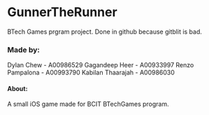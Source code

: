# GunnerTheRunner
BTech Games prgram project. Done in github because gitblit is bad. 

### Made by:
Dylan Chew - A00986529
Gagandeep Heer - A00933997
Renzo Pampalona - A00993790
Kabilan Thaarajah - A00986030

#### About:
A small iOS game made for BCIT BTechGames program. 